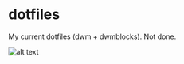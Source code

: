 # dotfiles
My current dotfiles (dwm + dwmblocks). Not done.

![alt text](https://github.com/unizLike/dotfiles/blob/master/screenshot.png?raw=true)
